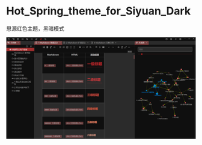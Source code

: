 # Hot_Spring_theme_for_Siyuan_Dark
思源红色主题，黑暗模式

![](https://github.com/whyt-byte/Hot_Spring_theme_for_Siyuan_Dark/blob/main/preview.png?raw=true)
